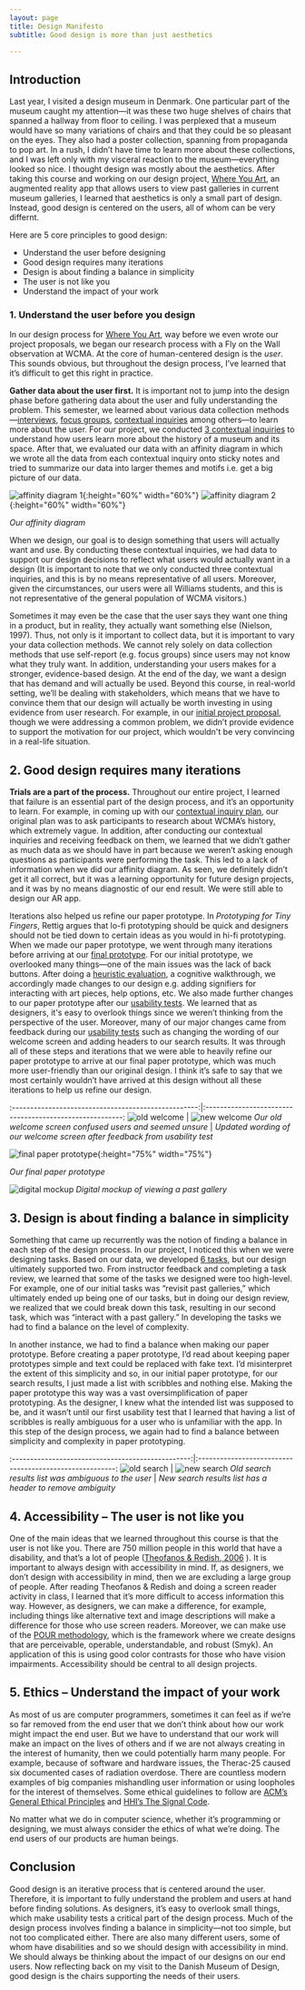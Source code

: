 ```yaml
---
layout: page
title: Design Manifesto
subtitle: Good design is more than just aesthetics

---
```


## Introduction

Last year, I visited a design museum in Denmark. One particular part of the museum caught my attention—it was these two huge shelves of chairs that spanned a hallway from floor to ceiling. I was perplexed that a museum would have so many variations of chairs and that they could be so pleasant on the eyes. They also had a poster collection, spanning from propaganda to pop art. In a rush, I didn’t have time to learn more about these collections, and I was left only with my visceral reaction to the museum—everything looked so nice. I thought design was mostly about the aesthetics. After taking this course and working on our design project, [Where You Art]( https://omondieric.github.io/whereYouArt/), an augmented reality app that allows users to view past galleries in current museum galleries, I learned that aesthetics is only a small part of design. Instead, good design is centered on the users, all of whom can be very differnt. 

Here are 5 core principles to good design:

-	Understand the user before designing
-	Good design requires many iterations 
-	Design is about finding a balance in simplicity
-	The user is not like you
-	Understand the impact of your work

### 1.	Understand the user before you design
In our design process for [Where You Art](https://omondieric.github.io/whereYouArt/), way before we even wrote our project proposals, we  began our research process with a Fly on the Wall observation at WCMA. At the core of human-centered design is the *user*. This sounds obvious, but throughout the design process, I’ve learned that it’s difficult to get this right in practice. 

**Gather data about the user first.** It is important not to jump into the design phase before gathering data about the user and fully understanding the problem. This semester, we learned about various data collection methods—[interviews]( https://www.google.com/url?q=https%3A%2F%2Fglow.williams.edu%2Ffiles%2F133121251%2Fdownload%3Fdownload_frd%3D1&sa=D&sntz=1&usg=AFQjCNEokohtt9nOtzZh1R9zHhu1sOa-lQ), [focus groups]( http://www.google.com/url?q=http%3A%2F%2Fwww.nngroup.com%2Farticles%2Ffocus-groups%2F&sa=D&sntz=1&usg=AFQjCNG-zPH94GTXFph-sCSBpSC_6QGZXQ), [contextual inquiries]( https://www.google.com/url?q=https%3A%2F%2Fglow.williams.edu%2Ffiles%2F133121254%2Fdownload%3Fdownload_frd%3D1&sa=D&sntz=1&usg=AFQjCNHPPgX8DGrhoIHY36u0wKOQ7hIlXg) among others—to learn more about the user. For our project, we conducted [3 contextual inquiries]( https://omondieric.github.io/whereYouArt/contextualReview/) to understand how users learn more about the history of a museum and its space. After that, we evaluated our data with an affinity diagram in which we wrote all the data from each contextual inquiry onto sticky notes and tried to summarize our data into larger themes and motifs i.e. get a big picture of our data. 

![affinity diagram 1](img/design-manifesto/affinity-diagram2.jpg){:height="60%" width="60%"}
![affinity diagram 2](img/design-manifesto/affinity-diagram1.jpg){:height="60%" width="60%"}

*Our affinity diagram*

When we design, our goal is to design something that users will actually want and use. By conducting these contextual inquiries, we had data to support our design decisions to reflect what users would actually want in a design (It is important to note that we only conducted three contextual inquiries, and this is by no means representative of all users. Moreover, given the circumstances, our users were all Williams students, and this is not representative of the general population of WCMA visitors.)

Sometimes it may even be the case that the user says they want one thing in a product, but in reality, they actually want something else (Nielson, 1997). Thus, not only is it important to collect data, but it is important to vary your data collection methods. We cannot rely solely on data collection methods that use self-report (e.g. focus groups) since users may not know what they truly want.
In addition, understanding your users makes for a stronger, evidence-based design. At the end of the day, we want a design that has demand and will actually be used. Beyond this course, in real-world setting, we’ll be dealing with stakeholders, which means that we have to convince them that our design will actually be worth investing in using evidence from user research. For example, in our [initial project proposal](https://omondieric.github.io/whereYouArt/proposal/), though we were addressing a common problem, we didn’t provide evidence to support the motivation for our project, which wouldn't be very convincing in a real-life situation.

## 2.	Good design requires many iterations 
**Trials are a part of the process.** Throughout our entire project, I learned that failure is an essential part of the design process, and it’s an opportunity to learn. For example, in coming up with our [contextual inquiry plan]( https://omondieric.github.io/whereYouArt/contextual/), our original plan was to ask participants to research about WCMA’s history, which extremely vague. In addition, after conducting our contextual inquiries and receiving feedback on them, we learned that we didn’t gather as much data as we should have in part because we weren’t asking enough questions as participants were performing the task. This led to a lack of information when we did our affinity diagram. As seen, we definitely didn’t get it all correct, but it was a learning opportunity for future design projects, and it was by no means diagnostic of our end result. We were still able to design our AR app. 

Iterations also helped us refine our paper prototype. In *Prototyping for Tiny Fingers*, Rettig argues that lo-fi prototyping should be quick and designers should not be tied down to certain ideas as you would in hi-fi prototyping. When we made our paper prototype, we went through many iterations before arriving at our [final prototype](https://omondieric.github.io/whereYouArt/digital-mockup/digital-mockup/). For our initial prototype, we overlooked many things—one of the main issues was the lack of back buttons. After doing a [heuristic evaluation](https://omondieric.github.io/whereYouArt/heuristic_eval/), a cognitive walkthrough, we accordingly made changes to our design e.g. adding signifiers for interacting with art pieces, help options, etc. We also made further changes to our paper prototype after our [usability tests](https://omondieric.github.io/whereYouArt/usability-test/usability-test-review/). We learned that as designers, it's easy to overlook things since we weren’t thinking from the perspective of the user. Moreover, many of our major changes came from feedback during our [usability tests](https://omondieric.github.io/whereYouArt/usability-test/usability-test-review/) such as changing the wording of our welcome screen and adding headers to our search results. It was through all of these steps and iterations that we were able to heavily refine our paper prototype to arrive at our final paper prototype, which was much more user-friendly than our original design. I think it’s safe to say that we most certainly wouldn’t have arrived at this design without all these iterations to help us refine our design.


:---------------------------------------------------:|:-------------------------------------------------------:
![old welcome](img/design-manifesto/old_welcome.jpg) |  ![new welcome](img/design-manifesto/new_welcome.JPG)
*Our old welcome screen confused users and seemed unsure* | *Updated wording of our welcome screen after feedback from usability test*


![final paper prototype](img/design-manifesto/final_paper_prototype.JPG){:height="75%" width="75%"}

*Our final paper prototype*

![digital mockup](img/design-manifesto/digital_mockup.png)
*Digital mockup of viewing a past gallery*

## 3.	Design is about finding a balance in simplicity
Something that came up recurrently was the notion of finding a balance in each step of the design process. In our project, I noticed this when we were designing tasks. Based on our data, we developed [6 tasks](https://omondieric.github.io/whereYouArt/taskReview/), but our design ultimately supported two. From instructor feedback and completing a task review, we learned that some of the tasks we designed were too high-level. For example, one of our initial tasks was “revisit past galleries,” which ultimately ended up being one of our tasks, but in doing our design review, we realized that we could break down this task, resulting in our second task, which was “interact with a past gallery.” In developing the tasks we had to find a balance on the level of complexity.

In another instance, we had to find a balance when making our paper prototype. Before creating a paper prototype, I’d read about keeping paper prototypes simple and text could be replaced with fake text. I’d misinterpret the extent of this simplicity and so, in our initial paper prototype, for our search results, I just made a list with scribbles and nothing else. Making the paper prototype this way was a vast oversimplification of paper prototyping. As the designer, I knew what the intended list was supposed to be, and it wasn’t until our first usability test that I learned that having a list of scribbles is really ambiguous for a user who is unfamiliar with the app. In this step of the design process, we again had to find a balance between simplicity and complexity in paper prototyping.

:-------------------------------------------------:|:-------------------------------------------------------:
![old search](img/design-manifesto/old_search.jpg) |  ![new search](img/design-manifesto/updated_search.jpg)
*Old search results list was ambiguous to the user* | *New search results list has a header to remove ambiguity*

## 4.	Accessibility – The user is not like you
One of the main ideas that we learned throughout this course is that the user is not like you. There are 750 million people in this world that have a disability, and that’s a lot of people ([Theofanos & Redish, 2006]( http://www.google.com/url?q=http%3A%2F%2Fredish.net%2Fimages%2Fstories%2FPDF%2FInteractionsPaperAuthorsVer.pdf&sa=D&sntz=1&usg=AFQjCNHBvWuVmmw0SmSiFatN9cTQK5UoHA) ). It is important to always design with accessibility in mind. If, as designers, we don’t design with accessibility in mind, then we are excluding a large group of people. After reading Theofanos & Redish and doing a screen reader activity in class, I learned that it’s more difficult to access information this way. However, as designers, we can make a difference, for example, including things like alternative text and image descriptions will make a difference for those who use screen readers. Moreover, we can make use of the [POUR methodology]( https://www.google.com/url?q=https%3A%2F%2Ftheblog.adobe.com%2Fdesign-with-accessibility-in-mind-the-pour-methodology%2F&sa=D&sntz=1&usg=AFQjCNFn3zGndxxVl5CWIA_QRzF9NrRg-A), which is the framework where we create designs that are perceivable, operable, understandable, and robust (Smyk). An application of this is using good color contrasts for those who have vision impairments. Accessibility should be central to all design projects.

## 5.	 Ethics – Understand the impact of your work
As most of us are computer programmers, sometimes it can feel as if we’re so far removed from the end user that we don’t think about how our work might impact the end user. But we have to understand that our work will make an impact on the lives of others and if we are not always creating in the interest of humanity, then we could potentially harm many people. For example, because of software and hardware issues, the Therac-25 caused six documented cases of radiation overdose. There are countless modern examples of big companies mishandling user information or using loopholes for the interest of themselves. Some ethical guidelines to follow are [ACM’s General Ethical Principles]( https://www.google.com/url?q=https%3A%2F%2Fethics.acm.org%2F&sa=D&sntz=1&usg=AFQjCNECGQAnVCFWIlPgCbymnie1P8pIMg) and [HHI’s The Signal Code]( https://drive.google.com/file/d/13zPDIGJGRb6YPp720pGyaYYRkYn87qx3/view?usp=sharing). 

No matter what we do in computer science, whether it’s programming or designing, we must always consider the ethics of what we’re doing. The end users of our products are human beings.

## Conclusion

Good design is an iterative process that is centered around the user. Therefore, it is important to fully understand the problem and users at hand before finding solutions. As designers, it’s easy to overlook small things, which make usability tests a critical part of the design process. Much of the design process involves finding a balance in simplicity—not too simple, but not too complicated either. There are also many different users, some of whom have disabilities and so we should design with accessibility in mind. We should always be thinking about the impact of our designs on our end users. Now reflecting back on my visit to the Danish Museum of Design, good design is the chairs supporting the needs of their users. 
